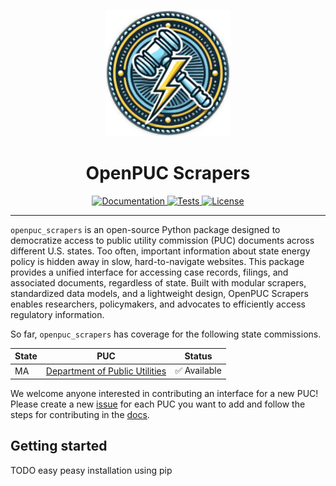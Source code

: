 <p align="center">
  <img src="docs/source/_static/logo.png" alt="Project Logo" width="200">
</p>
<h1 align="center">OpenPUC Scrapers</h1>
<p align="center">
  <a href="https://open-pucs.github.io/scrapers/">
    <img src="https://img.shields.io/badge/docs-latest-blue.svg" alt="Documentation">
  </a>
  <a href="https://github.com/Open-PUCs/scrapers/actions/workflows/nox.yml">
    <img src="https://github.com/Open-PUCs/scrapers/actions/workflows/nox.yml/badge.svg?branch=main" alt="Tests">
  </a>
  <!-- <a href="https://codecov.io/gh/your-repo">
    <img src="https://codecov.io/gh/your-repo/branch/main/graph/badge.svg" alt="Code Coverage">
  </a>
  <a href="https://pypi.org/project/openpuc-scrapers/">
    <img src="https://img.shields.io/pypi/v/openpuc-scrapers.svg" alt="PyPI Version">
  </a> -->
  <a href="https://opensource.org/licenses/MIT">
    <img src="https://img.shields.io/badge/license-MIT-green.svg" alt="License">
  </a>
</p>

<hr/>

`openpuc_scrapers` is an open-source Python package designed to democratize access to public utility commission (PUC) documents across different U.S. states. Too often, important information about state energy policy is hidden away in slow, hard-to-navigate websites. This package provides a unified interface for accessing case records, filings, and associated documents, regardless of state. Built with modular scrapers, standardized data models, and a lightweight design, OpenPUC Scrapers enables researchers, policymakers, and advocates to efficiently access regulatory information. 

So far, `openpuc_scrapers` has coverage for the following state commissions.

<div align="center">

| State | PUC                                  | Status |
|-------|--------------------------------------|--------|
| MA    | [Department of Public Utilities](https://eeaonline.eea.state.ma.us/DPU/Fileroom) | ✅ Available    |

</div>

We welcome anyone interested in contributing an interface for a new PUC! Please create a new [issue](https://github.com/Open-PUCs/scrapers/issues) for each PUC you want to add and follow the steps for contributing in the [docs](https://open-pucs.github.io/scrapers/contributing.html).

## Getting started

TODO easy peasy installation using pip
